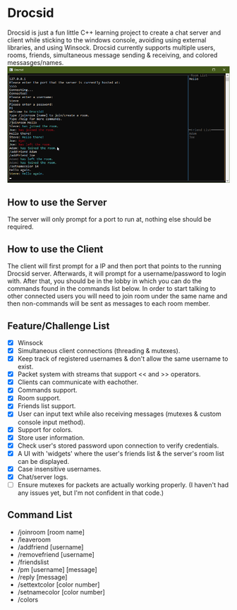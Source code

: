 # Drocsid
Drocsid is just a fun little C++ learning project to create a chat server and client while sticking to the windows console, avoiding using external libraries, and using Winsock. Drocsid currently supports multiple users, rooms, friends, simultaneous message sending & receiving, and colored messasges/names.
![Image of Drocsid](application%20preview.png)

## How to use the Server
The server will only prompt for a port to run at, nothing else should be required.

## How to use the Client
The client will first prompt for a IP and then port that points to the running Drocsid server. Afterwards, it will prompt for a username/password to login with. After that, you should be in the lobby in which you can do the commands found in the commands list below. In order to start talking to other connected users you will need to join room under the same name and then non-commands will be sent as messages to each room member.

## Feature/Challenge List
- [x] Winsock
- [x] Simultaneous client connections (threading & mutexes).
- [x] Keep track of registered usernames & don't allow the same username to exist.
- [x] Packet system with streams that support << and >> operators.
- [x] Clients can communicate with eachother.
- [x] Commands support.
- [x] Room support.
- [x] Friends list support.
- [x] User can input text while also receiving messages (mutexes & custom console input method).
- [x] Support for colors.
- [X] Store user information.
- [X] Check user's stored password upon connection to verify credentials.
- [X] A UI with 'widgets' where the user's friends list & the server's room list can be displayed.
- [X] Case insensitive usernames.
- [X] Chat/server logs.
- [ ] Ensure mutexes for packets are actually working properly. (I haven't had any issues yet, but I'm not confident in that code.)

## Command List
- /joinroom \[room name\]
- /leaveroom
- /addfriend \[username\]
- /removefriend \[username\]
- /friendslist
- /pm \[username\] \[message\]
- /reply \[message\]
- /settextcolor \[color number\]
- /setnamecolor \[color number\]
- /colors
